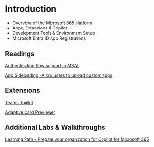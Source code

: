 # Introduction

- Overview of the Microsoft 365 platform
- Apps, Extensions & Copilot
- Development Tools & Environment Setup
- Microsoft Entra ID App Registrations

## Readings

[Authentication flow support in MSAL](https://learn.microsoft.com/en-us/entra/identity-platform/msal-authentication-flows)

[App Sideloading -Allow users to upload custom apps](https://learn.microsoft.com/en-us/microsoftteams/teams-custom-app-policies-and-settings#allow-users-to-upload-custom-apps)

## Extensions

[Teams Toolkit](https://marketplace.visualstudio.com/items?itemName=TeamsDevApp.ms-teams-vscode-extension)

[Adaptive Card Previewer](https://marketplace.visualstudio.com/items?itemName=TeamsDevApp.vscode-adaptive-cards)

## Additional Labs & Walkthroughs

[Learning Path - Prepare your organization for Copilot for Microsoft 365](https://learn.microsoft.com/en-us/training/paths/prepare-your-organization-microsoft-365-copilot/)
